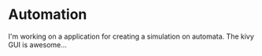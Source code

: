 # Automation
I'm working on a application for creating a simulation on automata. The kivy GUI is awesome...

